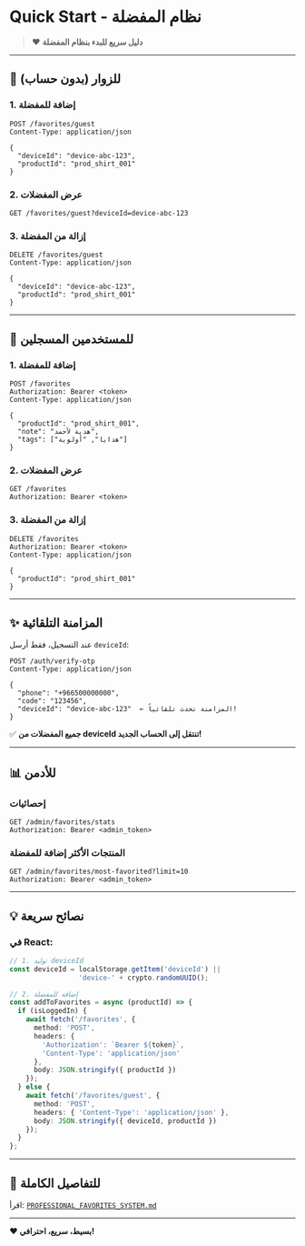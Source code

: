 # Quick Start - نظام المفضلة

> ❤️ **دليل سريع للبدء بنظام المفضلة**

---

## 🚀 للزوار (بدون حساب)

### 1. إضافة للمفضلة

```http
POST /favorites/guest
Content-Type: application/json

{
  "deviceId": "device-abc-123",
  "productId": "prod_shirt_001"
}
```

### 2. عرض المفضلات

```http
GET /favorites/guest?deviceId=device-abc-123
```

### 3. إزالة من المفضلة

```http
DELETE /favorites/guest
Content-Type: application/json

{
  "deviceId": "device-abc-123",
  "productId": "prod_shirt_001"
}
```

---

## 🔐 للمستخدمين المسجلين

### 1. إضافة للمفضلة

```http
POST /favorites
Authorization: Bearer <token>
Content-Type: application/json

{
  "productId": "prod_shirt_001",
  "note": "هدية لأحمد",
  "tags": ["هدايا", "أولوية"]
}
```

### 2. عرض المفضلات

```http
GET /favorites
Authorization: Bearer <token>
```

### 3. إزالة من المفضلة

```http
DELETE /favorites
Authorization: Bearer <token>
Content-Type: application/json

{
  "productId": "prod_shirt_001"
}
```

---

## ✨ المزامنة التلقائية

عند التسجيل، فقط أرسل `deviceId`:

```http
POST /auth/verify-otp
Content-Type: application/json

{
  "phone": "+966500000000",
  "code": "123456",
  "deviceId": "device-abc-123"  ← المزامنة تحدث تلقائياً!
}
```

✅ **جميع المفضلات من deviceId تنتقل إلى الحساب الجديد!**

---

## 📊 للأدمن

### إحصائيات

```http
GET /admin/favorites/stats
Authorization: Bearer <admin_token>
```

### المنتجات الأكثر إضافة للمفضلة

```http
GET /admin/favorites/most-favorited?limit=10
Authorization: Bearer <admin_token>
```

---

## 💡 نصائح سريعة

### في React:

```typescript
// 1. توليد deviceId
const deviceId = localStorage.getItem('deviceId') || 
                 'device-' + crypto.randomUUID();

// 2. إضافة للمفضلة
const addToFavorites = async (productId) => {
  if (isLoggedIn) {
    await fetch('/favorites', {
      method: 'POST',
      headers: {
        'Authorization': `Bearer ${token}`,
        'Content-Type': 'application/json'
      },
      body: JSON.stringify({ productId })
    });
  } else {
    await fetch('/favorites/guest', {
      method: 'POST',
      headers: { 'Content-Type': 'application/json' },
      body: JSON.stringify({ deviceId, productId })
    });
  }
};
```

---

## 📖 للتفاصيل الكاملة

اقرأ: [`PROFESSIONAL_FAVORITES_SYSTEM.md`](./PROFESSIONAL_FAVORITES_SYSTEM.md)

---

**❤️ بسيط، سريع، احترافي!**

